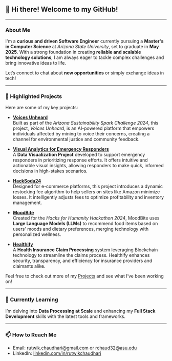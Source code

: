 ## 👋 Hi there! Welcome to my GitHub!

---
### About Me
I'm a **curious and driven Software Engineer** currently pursuing a **Master's in Computer Science** at *Arizona State University*, set to graduate in **May 2025**. With a strong foundation in creating **reliable and scalable technology solutions**, I am always eager to tackle complex challenges and bring innovative ideas to life.

Let’s connect to chat about **new opportunities** or simply exchange ideas in tech!

---
### 🔭 Highlighted Projects

Here are some of my key projects:

- [**Voices Unheard**](https://github.com/Rutwik2708/sustainable-az-spark-challenge)  
  Built as part of the *Arizona Sustainability Spark Challenge 2024*, this project, *Voices Unheard*, is an AI-powered platform that empowers individuals affected by mining to voice their concerns, creating a channel for environmental justice and community feedback.

- [**Visual Analytics for Emergency Responders**](https://github.com/Rutwik2708/Visual-Analytics-for-emergency-responders)  
  A **Data Visualization Project** developed to support emergency responders in prioritizing response efforts. It offers intuitive and actionable visual insights, allowing responders to make quick, informed decisions in high-stakes scenarios.

- [**HackSoda24**](https://github.com/Rutwik2708/HackSoda24)  
  Designed for e-commerce platforms, this project introduces a dynamic restocking fee algorithm to help sellers on sites like Amazon minimize losses. It intelligently adjusts fees to optimize profitability and inventory management.

- [**MoodBite**](https://github.com/Rutwik2708/MoodBite)  
  Created for the *Hacks for Humanity Hackathon 2024*, MoodBite uses **Large Language Models (LLMs)** to recommend food items based on users' moods and dietary preferences, merging technology with personalized wellness.

- [**Healthify**](https://github.com/Rutwik2708/Healthify)  
  A **Health Insurance Claim Processing** system leveraging Blockchain technology to streamline the claims process. Healthify enhances security, transparency, and efficiency for insurance providers and claimants alike.


Feel free to check out more of my [Projects](https://github.com/Rutwik2708?tab=repositories) and see what I’ve been working on!

---
### 🌱 Currently Learning
I’m delving into **Data Processing at Scale** and enhancing my **Full Stack Development** skills with the latest tools and frameworks.

---
### 📫 How to Reach Me
- Email: [rutwik.chaudhari@gmail.com](mailto:rutwik.chaudhari@gmail.com) or [rchaud32@asu.edu](mailto:rchaud32@asu.edu)
- LinkedIn: [linkedin.com/in/rutwikchaudhari](https://www.linkedin.com/in/rutwikchaudhari/)
